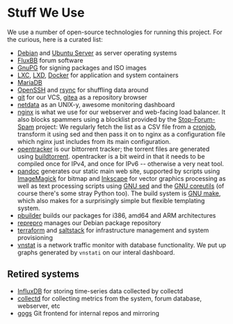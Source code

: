 # Stuff We Use

We use a number of open-source technologies for running this project. For
the curious, here is a curated list:

* [Debian](https://debian.org) and [Ubuntu Server](http://www.ubuntu.com/server) as server operating systems
* [FluxBB](https://fluxbb.org/) forum software
* [GnuPG](https://www.gnupg.org/) for signing packages and ISO images
* [LXC](https://linuxcontainers.org/), [LXD](https://linuxcontainers.org/lxd/introduction/), [Docker](https://www.docker.com/) for application and system containers
* [MariaDB](https://mariadb.org/)
* [OpenSSH](http://www.openssh.com/) and [rsync](https://rsync.samba.org/) for shuffling data around
* [git](https://git-scm.com/) for our VCS, [gitea](https://gitea.io) as a repository browser
* [netdata](https://github.com/firehol/netdata) as an UNIX-y, awesome monitoring dashboard
* [nginx](http://nginx.org/) is what we use for our webserver and web-facing load balancer. It also blocks spammers using a blocklist provided by the [Stop-Forum-Spam](https://stopforumspam.com/) project: We regularly fetch the list as a CSV file from a [cronjob](https://en.wikipedia.org/wiki/Anacron), transform it using sed and then pass it on to nginx as a configuration file which nginx just includes from its main configuration.
* [opentracker](https://erdgeist.org/arts/software/opentracker/) is our bittorrent tracker; the torrent files are generated using [buildtorrent](https://directory.fsf.org/wiki/Buildtorrent). opentracker is a bit weird in that it needs to be compiled once for IPv4, and once for IPv6 -- otherwise a very neat tool.
* [pandoc](http://pandoc.org) generates our static main web site, supported by scripts using [ImageMagick](https://www.imagemagick.org/script/index.php) for bitmap and  [Inkscape](https://inkscape.org/en/) for vector graphics processing as well as text processing scripts using [GNU sed](https://www.gnu.org/software/sed/) and the [GNU coreutils](https://www.gnu.org/software/coreutils/coreutils.html) (of course there's some stray Python too). The build system is [GNU make](https://www.gnu.org/software/make/), which also makes for a surprisingly simple but flexible templating system.
* [pbuilder](https://pbuilder.alioth.debian.org/) builds our packages for i386, amd64 and ARM architectures
* [reprepro](https://mirrorer.alioth.debian.org/) manages our Debian package repository
* [terraform](https://www.terraform.io) and [saltstack](https://www.saltstack.com/) for infrastructure management and system provisioning
* [vnstat](http://humdi.net/vnstat/) is a network traffic monitor with database functionality. We put up graphs generated by `vnstati` on our interal dashboard.

## Retired systems

* [InfluxDB](https://influxdata.com/) for storing time-series data collected by collectd
* [collectd](https://collectd.org/) for collecting metrics from the system, forum database, webserver, etc
* [gogs](https://gogs.io/) Git frontend for internal repos and mirroring
